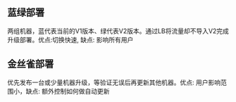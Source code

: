 ## 蓝绿部署

两组机器，蓝代表当前的V1版本、绿代表V2版本。通过LB将流量却不导入V2完成升级部署。优点:切换快速, 缺点:
影响所有用户

## 金丝雀部署

优先发布一台或少量机器升级，等验证无误后再更新其他机器。优点: 用户影响范围小，缺点: 额外控制如何做自动更新
